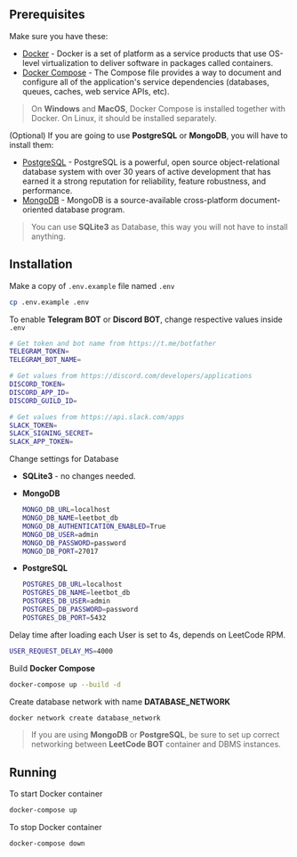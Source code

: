 ## Prerequisites

Make sure you have these:
- [Docker](https://www.docker.com/) - Docker is a set of platform as a service products that use OS-level virtualization to deliver software in packages called containers.
- [Docker Compose](https://www.docker.com/) - The Compose file provides a way to document and configure all of the application's service dependencies (databases, queues, caches, web service APIs, etc).

> On **Windows** and **MacOS**, Docker Compose is installed together with Docker. On Linux, it should be installed separately.


(Optional) If you are going to use **PostgreSQL** or **MongoDB**, you will have to install them:
- [PostgreSQL](https://www.postgresql.org/) - PostgreSQL is a powerful, open source object-relational database system with over 30 years of active development that has earned it a strong reputation for reliability, feature robustness, and performance.
- [MongoDB](https://www.mongodb.com/) - MongoDB is a source-available cross-platform document-oriented database program.

> You can use **SQLite3** as Database, this way you will not have to install anything.


## Installation

Make a copy of `.env.example` file named `.env`

```bash
cp .env.example .env
```

To enable **Telegram BOT** or **Discord BOT**, change respective values inside `.env`

```bash
# Get token and bot name from https://t.me/botfather
TELEGRAM_TOKEN=
TELEGRAM_BOT_NAME=

# Get values from https://discord.com/developers/applications
DISCORD_TOKEN=
DISCORD_APP_ID=
DISCORD_GUILD_ID=

# Get values from https://api.slack.com/apps
SLACK_TOKEN=
SLACK_SIGNING_SECRET=
SLACK_APP_TOKEN=
```

Change settings for Database

- **SQLite3** - no changes needed.

- **MongoDB**
    ```bash
    MONGO_DB_URL=localhost
    MONGO_DB_NAME=leetbot_db
    MONGO_DB_AUTHENTICATION_ENABLED=True
    MONGO_DB_USER=admin
    MONGO_DB_PASSWORD=password
    MONGO_DB_PORT=27017
    ```

- **PostgreSQL**
    ```bash
    POSTGRES_DB_URL=localhost
    POSTGRES_DB_NAME=leetbot_db
    POSTGRES_DB_USER=admin
    POSTGRES_DB_PASSWORD=password
    POSTGRES_DB_PORT=5432
    ```

Delay time after loading each User is set to 4s, depends on LeetCode RPM.

```bash
USER_REQUEST_DELAY_MS=4000
```

Build **Docker Compose**

```bash
docker-compose up --build -d
```

Create database network with name **DATABASE_NETWORK**

```bash
docker network create database_network
```

> If you are using **MongoDB** or **PostgreSQL**, be sure to set up correct networking between **LeetCode BOT** container and DBMS instances.

## Running

To start Docker container

```bash
docker-compose up
```

To stop Docker container

```bash
docker-compose down
```
